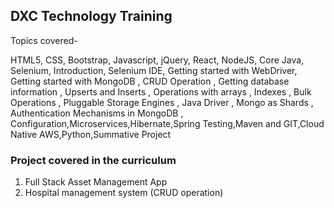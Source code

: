 ## DXC Technology Training

Topics covered-

HTML5, CSS,
Bootstrap,
Javascript,
jQuery,
React,
NodeJS,
Core Java,
Selenium,
Introduction,
Selenium IDE,
Getting started with WebDriver,
Getting started with MongoDB ,
CRUD Operation ,
Getting database information ,
Upserts and Inserts ,
Operations with arrays ,
Indexes ,
Bulk Operations ,
Pluggable Storage Engines ,
Java Driver ,
Mongo as Shards , Authentication Mechanisms in MongoDB , Configuration,Microservices,Hibernate,Spring Testing,Maven and GIT,Cloud Native AWS,Python,Summative Project


### Project covered in the curriculum

1. Full Stack Asset Management App
2. Hospital management system (CRUD operation)
